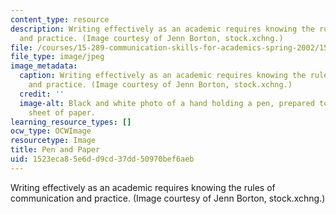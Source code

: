 ```yaml
---
content_type: resource
description: Writing effectively as an academic requires knowing the rules of communication
  and practice. (Image courtesy of Jenn Borton, stock.xchng.)
file: /courses/15-289-communication-skills-for-academics-spring-2002/1523eca85e6dd9cd37dd50970bef6aeb_15-289s02.jpg
file_type: image/jpeg
image_metadata:
  caption: Writing effectively as an academic requires knowing the rules of communication
    and practice. (Image courtesy of Jenn Borton, stock.xchng.)
  credit: ''
  image-alt: Black and white photo of a hand holding a pen, prepared to write on a
    sheet of paper.
learning_resource_types: []
ocw_type: OCWImage
resourcetype: Image
title: Pen and Paper
uid: 1523eca8-5e6d-d9cd-37dd-50970bef6aeb
---
```

Writing effectively as an academic requires knowing the rules of communication and practice. (Image courtesy of Jenn Borton, stock.xchng.)


